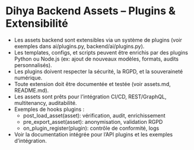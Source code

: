 # Dihya Backend Assets – Plugins & Extensibilité

- Les assets backend sont extensibles via un système de plugins (voir exemples dans ai/plugins.py, backend/ai/plugins.py).
- Les templates, configs, et scripts peuvent être enrichis par des plugins Python ou Node.js (ex: ajout de nouveaux modèles, formats, audits personnalisés).
- Les plugins doivent respecter la sécurité, la RGPD, et la souveraineté numérique.
- Toute extension doit être documentée et testée (voir assets.md, README.md).
- Les assets sont prêts pour l’intégration CI/CD, REST/GraphQL, multitenancy, auditabilité.
- Exemples de hooks plugins :
  - post_load_asset(asset): vérification, audit, enrichissement
  - pre_export_asset(asset): anonymisation, validation RGPD
  - on_plugin_register(plugin): contrôle de conformité, logs
- Voir la documentation intégrée pour l’API plugins et les exemples d’intégration.
